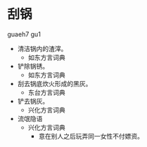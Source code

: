





# 刮锅
guaeh7 gu1
+ 清洁锅内的渣滓。
  * 如东方言词典
+ 铲除锅锈。
  * 如东方言词典
+ 刮去锅底炊火形成的黑灰。
  * 东台方言词典
+ 铲去锅灰。
  * 兴化方言词典
+ 流氓隐语
  * 兴化方言词典
    - 意在别人之后玩弄同一女性不付嫖资。
